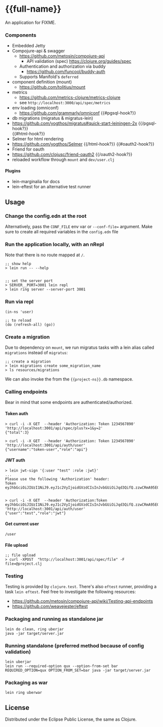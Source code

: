 # {{full-name}}

An application for FIXME.

### Components

* Embedded Jetty
* Compojure-api & swagger 
  * https://github.com/metosin/compojure-api
    * API validation (spec) https://clojure.org/guides/spec
  * Authentication and authorization via buddy
    * https://github.com/funcool/buddy-auth
  * Supports Manifold's `deferred`
* component definition (mount) 
  * https://github.com/tolitius/mount
* metrics
  * https://github.com/metrics-clojure/metrics-clojure
  * see `http://localhost:3000/api/spec/metrics` 
* env loading (omniconf) 
  * https://github.com/grammarly/omniconf
{{#pgsql-hook?}}
* db migrations (migratus & migratus-lein)
 * https://github.com/yogthos/migratus#quick-start-leiningen-2x
{{/pgsql-hook?}}  
{{#html-hook?}}
* Selmer for html rendering
 * https://github.com/yogthos/Selmer
{{/html-hook?}}
{{#oauth2-hook?}}
* Friend for oauth
 * https://github.com/clojusc/friend-oauth2
{{/oauth2-hook?}}  
* reloaded workflow through `mount` and `dev/user.clj`   

#### Plugins

* lein-marginalia for docs
* lein-eftest for an alternative test runner

## Usage

### Change the config.edn at the root

Alternatively, pass the `CONF_FILE` env var or `--conf-file=` argument.
Make sure to create all required variables in the `config.edn` file

### Run the application locally, with an nRepl

Note that there is no route mapped at `/`.

```
;; show help
> lein run -- --help


;; set the server port
> SERVER__PORT=3001 lein repl
> lein ring server --server-port 3001
```

### Run via repl

```
(in-ns 'user)

;; to reload
(do (refresh-all) (go))
```

### Create a migration

Due to dependency on `mount`, we run migratus tasks with a lein alias called `migrations` instead of `migratus`:

```
;; create a migration
> lein migrations create some_migration_name
> ls resources/migrations
```

We can also invoke the from the `{{project-ns}}.db` namespace.

### Calling endpoints

Bear in mind that some endpoints are authenticated/authorized.

#### Token auth

```
> curl -i -X GET  --header 'Authorization: Token 1234567890' 'http://localhost:3001/api/spec/plus?x=1&y=2'
{"total":3}

> curl -i -X GET  --header 'Authorization: Token 1234567890' 'http://localhost:3001/api/auth/user'
{"username":"token-user","role":"api"}
```

#### JWT auth

```
> lein jwt-sign '{:user "test" :role :jwt}'
...
Please use the following 'Authorization' header:
Token eyJhbGciOiJIUzI1NiJ9.eyJ1c2VyIjoidGVzdCIsInJvbGUiOiJqd3QifQ.zzwCRmA95EO0vf1oglSaUHBKU9dvjdDXe_pdQ0jubgI


> curl -i -X GET  --header 'Authorization:Token eyJhbGciOiJIUzI1NiJ9.eyJ1c2VyIjoidGVzdCIsInJvbGUiOiJqd3QifQ.zzwCRmA95EO0vf1oglSaUHBKU9dvjdDXe_pdQ0jubgI' 'http://localhost:3001/api/auth/user'
{"user":"test","role":"jwt"}
```

#### Get current user

```
/user
```

#### File upload

```
;; file upload
> curl -XPOST  "http://localhost:3001/api/spec/file" -F file=@project.clj
```

### Testing

Testing is provided by `clojure.test`. There's also `eftest` runner, providing a task `lein eftest`.
Feel free to investigate the following resources:

* https://github.com/metosin/compojure-api/wiki/Testing-api-endpoints
* https://github.com/weavejester/eftest

### Packaging and running as standalone jar

```
lein do clean, ring uberjar
java -jar target/server.jar
```


### Running standalone (preferred method because of config validation)

```
lein uberjar
lein run --required-option qux --option-from-set bar
REQUIRED_OPTION=qux OPTION_FROM_SET=bar java -jar target/server.jar
```


### Packaging as war

`lein ring uberwar`

## License

Distributed under the Eclipse Public License, the same as Clojure.
